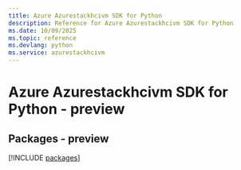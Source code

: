```yaml
---
title: Azure Azurestackhcivm SDK for Python
description: Reference for Azure Azurestackhcivm SDK for Python
ms.date: 10/09/2025
ms.topic: reference
ms.devlang: python
ms.service: azurestackhcivm
---
```

# Azure Azurestackhcivm SDK for Python - preview
## Packages - preview
[!INCLUDE [packages](azurestackhcivm-index.md)]
